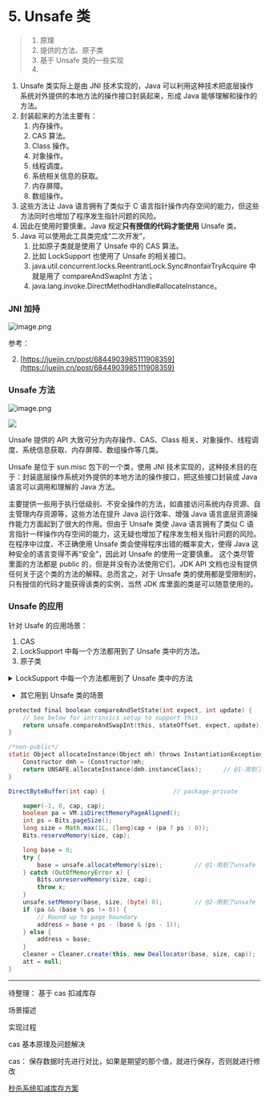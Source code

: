 # 5. Unsafe 类

> 1. 原理
> 2. 提供的方法、原子类
> 3. 基于 Unsafe 类的一些实现
> 4.

1. Unsafe 类实际上是由 JNI 技术实现的，Java 可以利用这种技术把底层操作系统对外提供的本地方法的操作接口封装起来，形成 Java 能够理解和操作的方法。
2. 封装起来的方法主要有：
   1. 内存操作。
   2. CAS 算法。
   3. Class 操作。
   4. 对象操作。
   5. 线程调度。
   6. 系统相关信息的获取。
   7. 内存屏障。
   8. 数组操作。
3. 这些方法让 Java 语言拥有了类似于 C 语言指针操作内存空间的能力，但这些方法同时也增加了程序发生指针问题的风险。
4. 因此在使用时要慎重。Java 规定**只有授信的代码才能使用** Unsafe 类。
5. Java 可以使用此工具类完成“二次开发”，
   1. 比如原子类就是使用了 Unsafe 中的 CAS 算法。
   2. 比如 LockSupport 也使用了 Unsafe 的相关接口。
   3. java.util.concurrent.locks.ReentrantLock.Sync#nonfairTryAcquire 中就是用了 compareAndSwapInt 方法；
   4. java.lang.invoke.DirectMethodHandle#allocateInstance。

### JNI 加持

![image.png](./ch05-unsafe/image/1701833766358.png)

参考：

2. [https://juejin.cn/post/6844903985111908359](https://juejin.cn/post/6844903985111908359)

### Unsafe 方法

![image.png](./ch05-unsafe/image/1701835926726.png)

![](./ch05-unsafe/image/1701833728307.png)

Unsafe 提供的 API 大致可分为内存操作、CAS、Class 相关、对象操作、线程调度、系统信息获取、内存屏障、数组操作等几类。

Unsafe 是位于 sun.misc 包下的一个类，使用 JNI 技术实现的，这种技术目的在于：封装底层操作系统对外提供的本地方法的操作接口，把这些接口封装成 Java 语言可以调用和理解的 Java 方法。

主要提供一些用于执行低级别、不安全操作的方法，如直接访问系统内存资源、自主管理内存资源等，这些方法在提升 Java 运行效率、增强 Java 语言底层资源操作能力方面起到了很大的作用。但由于 Unsafe 类使 Java 语言拥有了类似 C 语言指针一样操作内存空间的能力，这无疑也增加了程序发生相关指针问题的风险。在程序中过度、不正确使用 Unsafe 类会使得程序出错的概率变大，使得 Java 这种安全的语言变得不再“安全”，因此对 Unsafe 的使用一定要慎重。
这个类尽管里面的方法都是 public 的，但是并没有办法使用它们，JDK API 文档也没有提供任何关于这个类的方法的解释。总而言之，对于 Unsafe 类的使用都是受限制的，只有授信的代码才能获得该类的实例，当然 JDK 库里面的类是可以随意使用的。

### Unsafe 的应用

针对 Usafe 的应用场景：

1. CAS
2. LockSupport 中每一个方法都用到了 Unsafe 类中的方法。
3. 原子类

<details>

<summary>LockSupport 中每一个方法都用到了 Unsafe 类中的方法</summary>

```java

package java.util.concurrent.locks;
import sun.misc.Unsafe;


public class LockSupport {
    private LockSupport() {} // Cannot be instantiated.

    private static void setBlocker(Thread t, Object arg) {
        // Even though volatile, hotspot doesn't need a write barrier here.
        UNSAFE.putObject(t, parkBlockerOffset, arg);
    }


    public static void unpark(Thread thread) {
        if (thread != null)
            UNSAFE.unpark(thread);
    }


    public static void park(Object blocker) {
        Thread t = Thread.currentThread();
        setBlocker(t, blocker);
        UNSAFE.park(false, 0L);
        setBlocker(t, null);
    }


    public static void parkNanos(Object blocker, long nanos) {
        if (nanos > 0) {
            Thread t = Thread.currentThread();
            setBlocker(t, blocker);
            UNSAFE.park(false, nanos);
            setBlocker(t, null);
        }
    }


    public static void parkUntil(Object blocker, long deadline) {
        Thread t = Thread.currentThread();
        setBlocker(t, blocker);
        UNSAFE.park(true, deadline);
        setBlocker(t, null);
    }


    public static Object getBlocker(Thread t) {
        if (t == null)
            throw new NullPointerException();
        return UNSAFE.getObjectVolatile(t, parkBlockerOffset);
    }


    public static void park() {
        UNSAFE.park(false, 0L);
    }


    public static void parkNanos(long nanos) {
        if (nanos > 0)
            UNSAFE.park(false, nanos);
    }


    public static void parkUntil(long deadline) {
        UNSAFE.park(true, deadline);
    }


    static final int nextSecondarySeed() {
        int r;
        Thread t = Thread.currentThread();
        if ((r = UNSAFE.getInt(t, SECONDARY)) != 0) {
            r ^= r << 13;   // xorshift
            r ^= r >>> 17;
            r ^= r << 5;
        }
        else if ((r = java.util.concurrent.ThreadLocalRandom.current().nextInt()) == 0)
            r = 1; // avoid zero
        UNSAFE.putInt(t, SECONDARY, r);
        return r;
    }

    // Hotspot implementation via intrinsics API
    private static final sun.misc.Unsafe UNSAFE;
    private static final long parkBlockerOffset;
    private static final long SEED;
    private static final long PROBE;
    private static final long SECONDARY;
    static {
        try {
            UNSAFE = sun.misc.Unsafe.getUnsafe();
            Class<?> tk = Thread.class;
            parkBlockerOffset = UNSAFE.objectFieldOffset
                (tk.getDeclaredField("parkBlocker"));
            SEED = UNSAFE.objectFieldOffset
                (tk.getDeclaredField("threadLocalRandomSeed"));
            PROBE = UNSAFE.objectFieldOffset
                (tk.getDeclaredField("threadLocalRandomProbe"));
            SECONDARY = UNSAFE.objectFieldOffset
                (tk.getDeclaredField("threadLocalRandomSecondarySeed"));
        } catch (Exception ex) { throw new Error(ex); }
    }

}

```

</details>

- 其它用到 Unsafe 类的场景

```c
protected final boolean compareAndSetState(int expect, int update) {
    // See below for intrinsics setup to support this
    return unsafe.compareAndSwapInt(this, stateOffset, expect, update);
}

```

```c
/*non-public*/
static Object allocateInstance(Object mh) throws InstantiationException {
    Constructor dmh = (Constructor)mh;
    return UNSAFE.allocateInstance(dmh.instanceClass);		// @1-用到了unsafe
}

```

```java
DirectByteBuffer(int cap) {                   // package-private

    super(-1, 0, cap, cap);
    boolean pa = VM.isDirectMemoryPageAligned();
    int ps = Bits.pageSize();
    long size = Math.max(1L, (long)cap + (pa ? ps : 0));
    Bits.reserveMemory(size, cap);

    long base = 0;
    try {
        base = unsafe.allocateMemory(size);			// @1-用到了unsafe
    } catch (OutOfMemoryError x) {
        Bits.unreserveMemory(size, cap);
        throw x;
    }
    unsafe.setMemory(base, size, (byte) 0);			// @2-用到了unsafe
    if (pa && (base % ps != 0)) {
        // Round up to page boundary
        address = base + ps - (base & (ps - 1));
    } else {
        address = base;
    }
    cleaner = Cleaner.create(this, new Deallocator(base, size, cap));
    att = null;
}

```

---

待整理： 基于 cas 扣减库存

场景描述

实现过程

cas 基本原理及问题解决

cas： 保存数据时先进行对比，如果是期望的那个值，就进行保存，否则就进行修改

[秒杀系统扣减库存方案](https://zhuanlan.zhihu.com/p/473990908)
